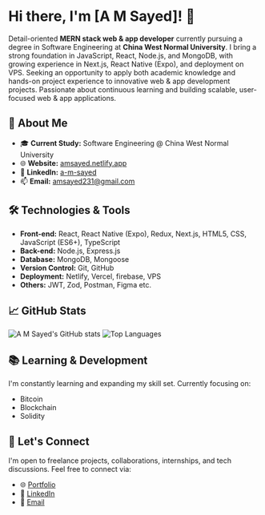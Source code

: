 # Hi there, I'm [A M Sayed]! 👋

Detail-oriented **MERN stack web & app developer** currently pursuing a degree in Software Engineering at **China West Normal University**. I bring a strong foundation in JavaScript, React, Node.js, and MongoDB, with growing experience in Next.js, React Native (Expo), and deployment on VPS. Seeking an opportunity to apply both academic knowledge and hands-on project experience to innovative web & app development projects. Passionate about continuous learning and building scalable, user-focused web & app applications.

## 🚀 About Me

- 🎓 **Current Study:** Software Engineering @ China West Normal University
- 🌐 **Website:** [amsayed.netlify.app](https://amsayeed.netlify.app/)
- 💼 **LinkedIn:** [a-m-sayed](https://www.linkedin.com/in/a-m-sayed)
- 📫 **Email:** amsayed231@gmail.com

## 🛠️ Technologies & Tools

- **Front-end:** React, React Native (Expo), Redux, Next.js, HTML5, CSS, JavaScript (ES6+), TypeScript
- **Back-end:** Node.js, Express.js
- **Database:** MongoDB, Mongoose
- **Version Control:** Git, GitHub
- **Deployment:** Netlify, Vercel, firebase, VPS
- **Others:** JWT, Zod, Postman, Figma etc.

## 📈 GitHub Stats

![A M Sayed's GitHub stats](https://github-readme-stats.vercel.app/api?username=yourusername&show_icons=true&theme=radical)
![Top Languages](https://github-readme-stats.vercel.app/api/top-langs/?username=yourusername&layout=compact&theme=radical) 

## 📚 Learning & Development

I'm constantly learning and expanding my skill set. Currently focusing on:
- Bitcoin 
- Blockchain
- Solidity

## 🤝 Let's Connect

I'm open to freelance projects, collaborations, internships, and tech discussions. Feel free to connect via:
- 🌐 [Portfolio](https://amsayeed.netlify.app/)
- 💼 [LinkedIn](https://www.linkedin.com/in/a-m-sayed)
- 📧 [Email](mailto:assayed277@gmail.com)



